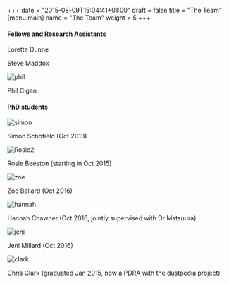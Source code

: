 +++
date = "2015-08-09T15:04:41+01:00"
draft = false
title = "The Team"
[menu.main]
name = "The Team"
weight = 5
+++

#### Fellows and Research Assistants

Loretta Dunne

Steve Maddox

![phil][8]

Phil Cigan

#### PhD students

![simon][3]

Simon Schofield (Oct 2013)

![Rosie2][4]

Rosie Beeston (starting in Oct 2015)

![zoe][7]

Zoe Ballard (Oct 2016)

![hannah][6]

Hannah Chawner (Oct 2016, jointly supervised with Dr Matsuura)

![jeni][5]

Jeni Millard (Oct 2016)

![clark][1]

Chris Clark (graduated Jan 2015, now a PDRA with the [dustpedia][2] project)

[1]: /images/clark.jpg
[2]: http://dustpedia.com
[3]: /images/simon.jpg
[4]: /images/Rosie2.jpg
[5]: /images/jenimillard.jpg
[6]: /images/hannahchawner.jpg
[7]: /images/zoeballard.jpg
[8]: /images/phil.jpg
